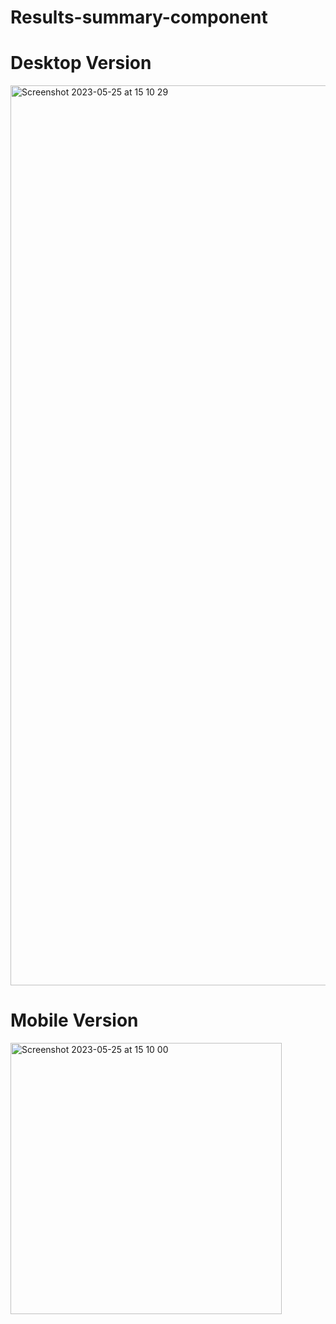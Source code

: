 # Results-summary-component

# Desktop Version

<img width="1440" alt="Screenshot 2023-05-25 at 15 10 29" src="https://github.com/Gpaqsa/Results-summary-component/assets/75789074/a1db6870-2ae2-425b-a66b-532ccf106704">

# Mobile Version

<img width="434" alt="Screenshot 2023-05-25 at 15 10 00" src="https://github.com/Gpaqsa/Results-summary-component/assets/75789074/93e641db-ca69-4725-a82d-f054ecdd108b">
